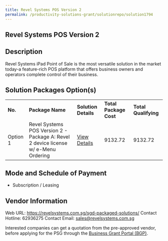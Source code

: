 ```yaml
---
title: Revel Systems POS Version 2
permalink: /productivity-solutions-grant/solutionrepo/solution1794
---
```


## Revel Systems POS Version 2

## Description

Revel Systems iPad Point of Sale is the most versatile solution in the market today-a feature-rich POS platform that offers business owners and operators complete control of their business.

## Solution Packages Option(s)

<table>
<tr>
<td><b>No.</b></td>
<td><b>Package Name</b></td>
<td><b>Solution Details</b></td>
<td><b>Total Package Cost</b></td>
<td><b>Total Qualifying</b></td>
</tr>
<tr>
<td>Option 1</td>
<td>Revel Systems POS Version 2 - Package A: Revel 2 device license w/ e-Menu Ordering</td>
<td><a href='https://www.gobusiness.gov.sg/images/psg/Desensitised_Revel_System_Holdings_20200105_Annex_3_Part_1.pdf'>View Details</a></td>
<td>9132.72</td>
<td>9132.72</td>
</tr>
</table>

## Mode and Schedule of Payment

 - Subscription / Leasing

## Vendor Information

 Web URL: https://revelsystems.com.sg/sgd-packaged-solutions/ 
Contact Hotline: 62936275 
Contact Email: sales@revelsystems.com.sg 


Interested companies can get a quotation from the pre-approved vendor, before applying for the PSG through the <a href='https://www.businessgrants.gov.sg/'>Business Grant Portal (BGP)</a>.
<script src="/jquery/resize-tables.js"></script>
